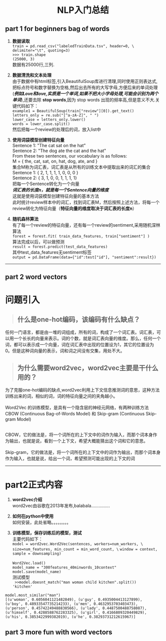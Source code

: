 # <center>NLP入门总结</center>

## **part 1 for beginners bag of words**
1. **数据读取**<br>
`train = pd.read_csv("labeledTrainData.tsv", header=0, \
        delimiter="\t", quoting=3)
`<br>
`>>> train.shape `<br>
`(25000, 3)`<br>
数据有25000行,三列.

2.  **数据清洗和文本处理**<br>
由于数据中有html标签,引入BeautifulSoup库进行清理,同时使用正则表达式,把标点符号和数字替换为空格,然后出去所有的大写字母,方便后来的单词处理  (***例如Love和love,实质是一个单词,如果不把大小字母处理,可能会识别为两个单词***),还要去除 **stop words**,因为 stop words 出现的频率高,但是意义不大.关键代码如下：<br>
`example1 = BeautifulSoup(train["review"][0]).get_text()`<br>
`letters_only = re.sub("[^a-zA-Z]", " ")`<br>
`lower_case = letters_only.lower() `<br>
`words = lower_case.split()  `<br>
然后把每一个review的处理后的词，放入list中
3. **使用词袋模型创建特征向量**<br>
Sentence 1: "The cat sat on the hat"<br>
Sentence 2: "The dog ate the cat and the hat"<br>
From these two sentences, our vocabulary is as follows:<br>
M = { the, cat, sat, on, hat, dog, ate, and }<br>
集合M称为词汇表，词汇表是从所有的训练文本中提取出来的词汇的集合<br>
Sentence 1: { 2, 1, 1, 1, 1, 0, 0, 0 }<br>
Sentence 2: { 3, 1, 0, 0, 1, 1, 1, 1}<br>
把每一个Sentence转化为一个向量<br>
***词汇表的长度n，就是每一个Sentence向量的维度***<br>
这就是使用词袋模型创建特征向量的基本方法<br>
此时统计review样本中的词汇，找到词汇表M，然后按照上述方法，将每一个review转化为特征向量（**特征向量的维度取决于词汇表的长度n**）

4. **随机森林算法**<br>
有了每一个review的特征向量，还有每一个review的sentiment,采用随机深林算法<br>
`forest = forest.fit( train_data_features, train["sentiment"] )`<br>
算法完成以后，可以做预测<br>
`result = forest.predict(test_data_features)`<br>
其中test_data_features无sentiment标签<br>
`output = pd.DataFrame(data={"id":test["id"], "sentiment":result})`
___
## **part 2 word vectors**

# 问题引入
>## 什么是one-hot编码，该编码有什么缺点？
任何一门语言，都是由一堆的词组成，所有的词，构成了一个词汇表。词汇表，可以用一个长长的向量来表示。词的个数，就是词汇表向量的维度。那么，任何一个词，都可以表示成一个向量，词在词汇表中出现的位置设为1，其它的位置设为0。但是这种词向量的表示，词和词之间没有交集，用处不大。

>## 为什么需要word2vec，word2vec主要是干什么用的？
为了克服one-hot编码的缺点,word2vec利用上下文信息推测词的意思，这种方法训练出来的词，相似的词，词的特征向量之间的夹角越小。<br><br>
Word2Vec 的训练模型，是具有一个隐含层的神经元网络，有两种训练方法
CBOW (Continuous Bag-of-Words Model) 和 Skip-gram (Continuous Skip-gram Model)<br><br>

CBOW，它的做法是，将一个词所在的上下文中的词作为输入，而那个词本身作为输出，也就是说，看到一个上下文，希望大概能猜出这个词和它的意思。<br><br>
Skip-gram，它的做法是，将一个词所在的上下文中的词作为输出，而那个词本身作为输入，也就是说，给出一个词，希望预测可能出现的上下文的词
___
# part2正式内容
1. **word2vec介绍**<br>
word2vec由谷歌在2013年发布,balabala...............

2. **如何在python中使用**<br>
如何安装，此处省略。。。。。。。。

3. **训练模型，保存训练后的模型，测试**<br>
主要代码如下：<br>
`model = word2vec.Word2Vec(sentences, workers=num_workers, \`
            `size=num_features, min_count = min_word_count, \`
            `window = context, sample = downsampling)`<br><br>
`Word2Vec.load()`<br>
`model_name = "300features_40minwords_10context"`<br>
`model.save(model_name)`<br>
测试模型<br>
` >>model.doesnt_match("man woman child kitchen".split())`<br>
`'kitchen'`<br>
```
model.most_similar("man")
[(u'woman', 0.6056041121482849), (u'guy', 0.4935004413127899), (u'boy', 0.48933547735214233), (u'men', 0.4632953703403473), (u'person', 0.45742249488830566), (u'lady', 0.4487500488758087), (u'himself', 0.4288588762283325), (u'girl', 0.4166809320449829), (u'his', 0.3853422999382019), (u'he', 0.38293731212615967)]
```
## **part 3 more fun with word vectors**
